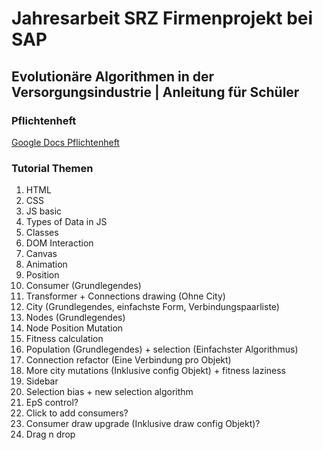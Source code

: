 # Jahresarbeit SRZ Firmenprojekt bei SAP
## Evolutionäre Algorithmen in der Versorgungsindustrie | Anleitung für Schüler

### Pflichtenheft
[Google Docs Pflichtenheft](https://docs.google.com/document/d/1i6H_FGDA7Yx-ZfpDEmi-jru_cOfArVDJw6EGfY4juaM/edit?usp=sharing)

### Tutorial Themen
1. HTML
1. CSS
1. JS basic
1. Types of Data in JS
1. Classes
1. DOM Interaction
1. Canvas
1. Animation
1. Position
1. Consumer (Grundlegendes)
1. Transformer + Connections drawing (Ohne City)
1. City (Grundlegendes, einfachste Form, Verbindungspaarliste)
1. Nodes (Grundlegendes)
1. Node Position Mutation
1. Fitness calculation
1. Population (Grundlegendes) + selection (Einfachster Algorithmus)
1. Connection refactor (Eine Verbindung pro Objekt)
1. More city mutations (Inklusive config Objekt) + fitness laziness
1. Sidebar
1. Selection bias + new selection algorithm
1. EpS control?
1. Click to add consumers?
1. Consumer draw upgrade (Inklusive draw config Objekt)?
1. Drag n drop


